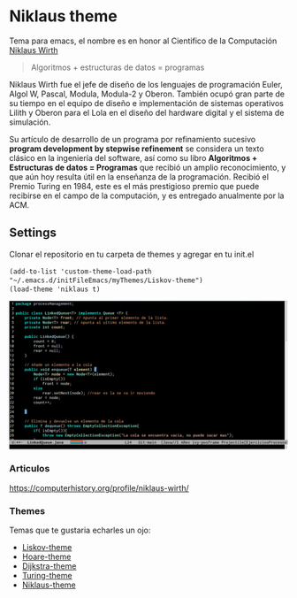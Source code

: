 # Niklaus theme
Tema para emacs, el nombre es en honor al Cientifico de la Computación [Niklaus Wirth](https://en.wikipedia.org/wiki/Niklaus_Wirth)

>  Algoritmos + estructuras de datos = programas

Niklaus Wirth fue el jefe de diseño de los lenguajes de programación Euler, Algol W, Pascal, Modula, Modula-2 y Oberon. También ocupó gran parte de su tiempo en el equipo de diseño e implementación de sistemas operativos Lilith y Oberon para el Lola en el diseño del hardware digital y el sistema de simulación.

Su artículo de desarrollo de un programa por refinamiento sucesivo **program development by stepwise refinement** se considera un texto clásico en la ingeniería del software, así como su libro **Algoritmos + Estructuras de datos = Programas** que recibió un amplio reconocimiento, y que aún hoy resulta útil en la enseñanza de la programación. Recibió el Premio Turing en 1984, este es el más prestigioso premio que puede recibirse en el campo de la computación, y es entregado anualmente por la ACM.


## Settings
Clonar el repositorio en tu carpeta de themes y agregar en tu init.el

~~~
(add-to-list 'custom-theme-load-path "~/.emacs.d/initFileEmacs/myThemes/Liskov-theme")
(load-theme 'niklaus t)
~~~

![Screenshot Niklaus-theme](./img/Linked5.png)


### Articulos
<https://computerhistory.org/profile/niklaus-wirth/>

### Themes
Temas que te gustaria echarles un ojo:
- [Liskov-theme](https://github.com/GuillermoGAndres/Liskov-theme)
- [Hoare-theme](https://github.com/GuillermoGAndres/Hoare-theme)
- [Dijkstra-theme](https://github.com/GuillermoGAndres/Dijkstra-theme)
- [Turing-theme](https://github.com/GuillermoGAndres/Turing-theme)
- [Niklaus-theme](https://github.com/GuillermoGAndres/Niklaus-theme)
